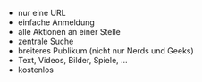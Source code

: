 * nur eine URL
* einfache Anmeldung
* alle Aktionen an einer Stelle
* zentrale Suche
* breiteres Publikum (nicht nur Nerds und Geeks)
* Text, Videos, Bilder, Spiele, ...
* kostenlos
